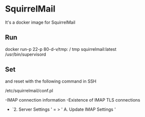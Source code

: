 # SquirrelMail

It's a docker image for SquirrelMail

## Run

docker run-p 22-p 80-d-v/tmp: / tmp squirrelmail:latest /usr/bin/supervisord

## Set

and reset with the following command in SSH

/etc/squirrelmail/conf.pl

-IMAP connection information
-Existence of IMAP TLS connections
- `2. Server Settings ' = &gt; ' A. Update IMAP Settings '

